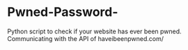 # Pwned-Password-
Python script to check if your website has ever been pwned. Communicating with the API of haveibeenpwned.com/
